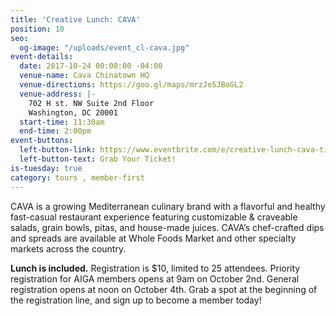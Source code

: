 ```yaml
---
title: 'Creative Lunch: CAVA'
position: 10
seo:
  og-image: "/uploads/event_cl-cava.jpg"
event-details:
  date: 2017-10-24 00:00:00 -04:00
  venue-name: Cava Chinatown HQ
  venue-directions: https://goo.gl/maps/mrzJoSJBoGL2
  venue-address: |-
    702 H st. NW Suite 2nd Floor
    Washington, DC 20001
  start-time: 11:30am
  end-time: 2:00pm
event-buttons:
  left-button-link: https://www.eventbrite.com/e/creative-lunch-cava-tickets-38431982093
  left-button-text: Grab Your Ticket!
is-tuesday: true
category: tours , member-first
---
```


CAVA is a growing Mediterranean culinary brand with a flavorful and healthy fast-casual restaurant experience featuring customizable & craveable salads, grain bowls, pitas, and house-made juices. CAVA’s chef-crafted dips and spreads are available at Whole Foods Market and other specialty markets across the country.

**Lunch is included.** Registration is $10, limited to 25 attendees. Priority registration for AIGA members opens at 9am on October 2nd. General registration opens at noon on October 4th. Grab a spot at the beginning of the registration line, and sign up to become a member today!